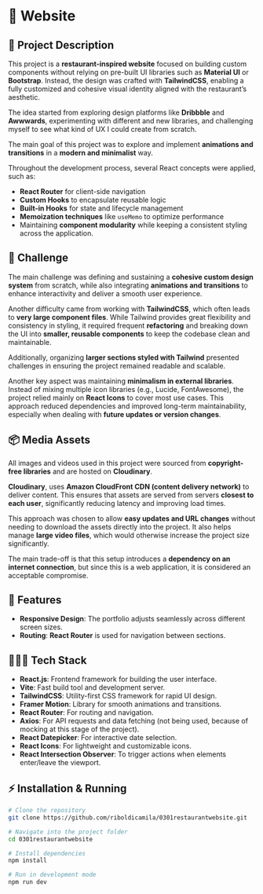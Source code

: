 # 📱 Website

## 📖 Project Description

This project is a **restaurant-inspired website** focused on building custom components without relying on pre-built UI libraries such as **Material UI** or **Bootstrap**. Instead, the design was crafted with **TailwindCSS**, enabling a fully customized and cohesive visual identity aligned with the restaurant’s aesthetic.  

The idea started from exploring design platforms like **Dribbble** and **Awwwards**, experimenting with different and new libraries, and challenging myself to see what kind of UX I could create from scratch.  

The main goal of this project was to explore and implement **animations and transitions** in a **modern and minimalist** way. 

Throughout the development process, several React concepts were applied, such as:  
- **React Router** for client-side navigation  
- **Custom Hooks** to encapsulate reusable logic  
- **Built-in Hooks** for state and lifecycle management  
- **Memoization techniques** like `useMemo` to optimize performance  
- Maintaining **component modularity** while keeping a consistent styling across the application. 

## 📖 Challenge

The main challenge was defining and sustaining a **cohesive custom design system** from scratch, while also integrating **animations and transitions** to enhance interactivity and deliver a smooth user experience.  

Another difficulty came from working with **TailwindCSS**, which often leads to **very large component files**. While Tailwind provides great flexibility and consistency in styling, it required frequent **refactoring** and breaking down the UI into **smaller, reusable components** to keep the codebase clean and maintainable.  

Additionally, organizing **larger sections styled with Tailwind** presented challenges in ensuring the project remained readable and scalable. 

Another key aspect was maintaining **minimalism in external libraries**. Instead of mixing multiple icon libraries (e.g., Lucide, FontAwesome), the project relied mainly on **React Icons** to cover most use cases. This approach reduced dependencies and improved long-term maintainability, especially when dealing with **future updates or version changes**.  

## 📦 Media Assets

All images and videos used in this project were sourced from **copyright-free libraries** and are hosted on **Cloudinary**.  

**Cloudinary**,  uses **Amazon CloudFront CDN (content delivery network)** to deliver content. This ensures that assets are served from servers **closest to each user**, significantly reducing latency and improving load times. 

This approach was chosen to allow **easy updates and URL changes** without needing to download the assets directly into the project. It also helps manage **large video files**, which would otherwise increase the project size significantly.  

The main trade-off is that this setup introduces a **dependency on an internet connection**, but since this is a web application, it is considered an acceptable compromise.

## 💭 Features

- **Responsive Design**: The portfolio adjusts seamlessly across different screen sizes.
- **Routing**: **React Router** is used for navigation between sections.


## 👩🏻‍💻 Tech Stack

- **React.js**: Frontend framework for building the user interface.
- **Vite**: Fast build tool and development server.
- **TailwindCSS**: Utility-first CSS framework for rapid UI design.
- **Framer Motion**: Library for smooth animations and transitions.
- **React Router**: For routing and navigation.
- **Axios**: For API requests and data fetching (not being used, because of mocking at this stage of the project).
- **React Datepicker**: For interactive date selection.
- **React Icons**: For lightweight and customizable icons.
- **React Intersection Observer**: To trigger actions when elements enter/leave the viewport.


## ⚡ Installation & Running

```bash
# Clone the repository
git clone https://github.com/riboldicamila/0301restaurantwebsite.git

# Navigate into the project folder
cd 0301restaurantwebsite

# Install dependencies
npm install

# Run in development mode
npm run dev
